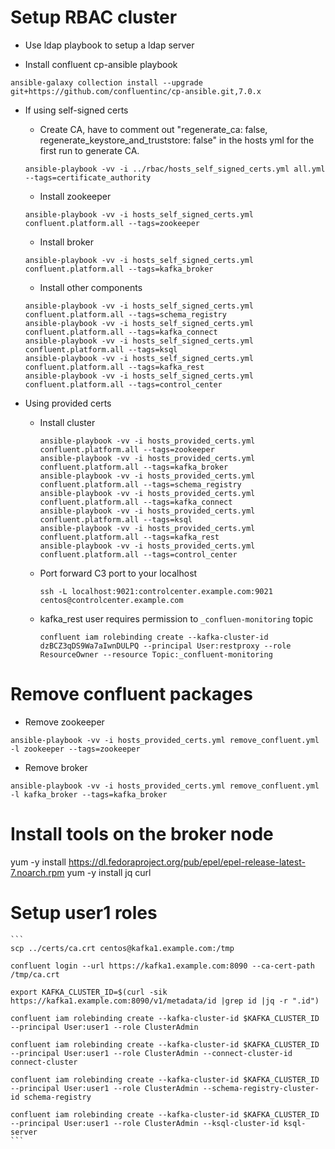 # Setup RBAC cluster
  * Use ldap playbook to setup a ldap server

  * Install confluent cp-ansible playbook
  ```
  ansible-galaxy collection install --upgrade git+https://github.com/confluentinc/cp-ansible.git,7.0.x
  ```

  * If using self-signed certs
    * Create CA, have to comment out "regenerate_ca: false, regenerate_keystore_and_truststore: false" in the hosts yml for the first run to generate CA.
    ```
    ansible-playbook -vv -i ../rbac/hosts_self_signed_certs.yml all.yml --tags=certificate_authority
    ```
    * Install zookeeper
    ```
    ansible-playbook -vv -i hosts_self_signed_certs.yml confluent.platform.all --tags=zookeeper
    ```
    * Install broker
    ```
    ansible-playbook -vv -i hosts_self_signed_certs.yml confluent.platform.all --tags=kafka_broker
    ```
    * Install other components
    ```
    ansible-playbook -vv -i hosts_self_signed_certs.yml confluent.platform.all --tags=schema_registry
    ansible-playbook -vv -i hosts_self_signed_certs.yml confluent.platform.all --tags=kafka_connect
    ansible-playbook -vv -i hosts_self_signed_certs.yml confluent.platform.all --tags=ksql
    ansible-playbook -vv -i hosts_self_signed_certs.yml confluent.platform.all --tags=kafka_rest
    ansible-playbook -vv -i hosts_self_signed_certs.yml confluent.platform.all --tags=control_center
    ```



  * Using provided certs
    * Install cluster
      ```
      ansible-playbook -vv -i hosts_provided_certs.yml confluent.platform.all --tags=zookeeper
      ansible-playbook -vv -i hosts_provided_certs.yml confluent.platform.all --tags=kafka_broker
      ansible-playbook -vv -i hosts_provided_certs.yml confluent.platform.all --tags=schema_registry
      ansible-playbook -vv -i hosts_provided_certs.yml confluent.platform.all --tags=kafka_connect
      ansible-playbook -vv -i hosts_provided_certs.yml confluent.platform.all --tags=ksql
      ansible-playbook -vv -i hosts_provided_certs.yml confluent.platform.all --tags=kafka_rest
      ansible-playbook -vv -i hosts_provided_certs.yml confluent.platform.all --tags=control_center
      ```

    * Port forward C3 port to your localhost
      ```
      ssh -L localhost:9021:controlcenter.example.com:9021 centos@controlcenter.example.com
      ```

    * kafka_rest user requires permission to `_confluen-monitoring` topic
      ```
      confluent iam rolebinding create --kafka-cluster-id dzBCZ3qDS9Wa7aIwnDULPQ --principal User:restproxy --role ResourceOwner --resource Topic:_confluent-monitoring
      ```

# Remove confluent packages
  * Remove zookeeper
  ```
  ansible-playbook -vv -i hosts_provided_certs.yml remove_confluent.yml -l zookeeper --tags=zookeeper
  ```

  * Remove broker
  ```
  ansible-playbook -vv -i hosts_provided_certs.yml remove_confluent.yml -l kafka_broker --tags=kafka_broker
  ```


# Install tools on the broker node
yum -y install https://dl.fedoraproject.org/pub/epel/epel-release-latest-7.noarch.rpm
yum -y install jq curl

# Setup user1 roles
    ```
    scp ../certs/ca.crt centos@kafka1.example.com:/tmp

    confluent login --url https://kafka1.example.com:8090 --ca-cert-path /tmp/ca.crt

    export KAFKA_CLUSTER_ID=$(curl -sik https://kafka1.example.com:8090/v1/metadata/id |grep id |jq -r ".id")

    confluent iam rolebinding create --kafka-cluster-id $KAFKA_CLUSTER_ID --principal User:user1 --role ClusterAdmin

    confluent iam rolebinding create --kafka-cluster-id $KAFKA_CLUSTER_ID --principal User:user1 --role ClusterAdmin --connect-cluster-id connect-cluster

    confluent iam rolebinding create --kafka-cluster-id $KAFKA_CLUSTER_ID --principal User:user1 --role ClusterAdmin --schema-registry-cluster-id schema-registry

    confluent iam rolebinding create --kafka-cluster-id $KAFKA_CLUSTER_ID --principal User:user1 --role ClusterAdmin --ksql-cluster-id ksql-server
    ```

